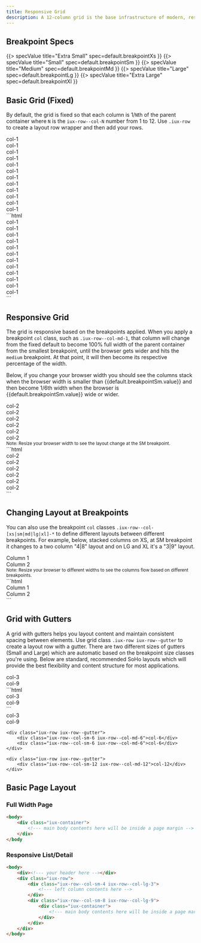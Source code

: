 ```yaml
---
title: Responsive Grid
description: A 12-column grid is the base infrastructure of modern, responsive application. On this page, you'll learn how to use the responsive grid to build page layouts and how to adjust your layouts on different browser-width breakpoints.
---
```


## Breakpoint Specs

{{> specValue title="Extra Small" spec=default.breakpointXs }}
{{> specValue title="Small" spec=default.breakpointSm }}
{{> specValue title="Medium" spec=default.breakpointMd }}
{{> specValue title="Large" spec=default.breakpointLg }}
{{> specValue title="Extra Large" spec=default.breakpointXl }}


## Basic Grid (Fixed)

By default, the grid is fixed so that each column is 1/`N`th of the parent container where `N` is the `iux-row--col-N` number from 1 to 12. Use `.iux-row` to create a layout row wrapper and then add your rows.

<div class="example example--grid">
    <div class="iux-row">
        <div class="iux-row--col-1">col-1</div>
        <div class="iux-row--col-1">col-1</div>
        <div class="iux-row--col-1">col-1</div>
        <div class="iux-row--col-1">col-1</div>
        <div class="iux-row--col-1">col-1</div>
        <div class="iux-row--col-1">col-1</div>
        <div class="iux-row--col-1">col-1</div>
        <div class="iux-row--col-1">col-1</div>
        <div class="iux-row--col-1">col-1</div>
        <div class="iux-row--col-1">col-1</div>
        <div class="iux-row--col-1">col-1</div>
        <div class="iux-row--col-1">col-1</div>
    </div>
</div>
```html
<div class="iux-row">
    <div class="iux-row--col-1">col-1</div>
    <div class="iux-row--col-1">col-1</div>
    <div class="iux-row--col-1">col-1</div>
    <div class="iux-row--col-1">col-1</div>
    <div class="iux-row--col-1">col-1</div>
    <div class="iux-row--col-1">col-1</div>
    <div class="iux-row--col-1">col-1</div>
    <div class="iux-row--col-1">col-1</div>
    <div class="iux-row--col-1">col-1</div>
    <div class="iux-row--col-1">col-1</div>
    <div class="iux-row--col-1">col-1</div>
    <div class="iux-row--col-1">col-1</div>
</div>
```

## Responsive Grid

The grid is responsive based on the breakpoints applied. When you apply a breakpoint `col` class, such as `.iux-row--col-md-1`, that column will change from the fixed default to become 100% full width of the parent container from the smallest breakpoint, until the browser gets wider and hits the `medium` breakpoint. At that point, it will then become its respective percentage of the width.

Below, if you change your browser width you should see the columns stack when the browser width is smaller than {{default.breakpointSm.value}} and then become 1/6th width when the browser is {{default.breakpointSm.value}} wide or wider.

<div class="example example--grid">
    <div class="iux-row">
        <div class="iux-row--col-sm-2">col-2</div>
        <div class="iux-row--col-sm-2">col-2</div>
        <div class="iux-row--col-sm-2">col-2</div>
        <div class="iux-row--col-sm-2">col-2</div>
        <div class="iux-row--col-sm-2">col-2</div>
        <div class="iux-row--col-sm-2">col-2</div>
    </div>
    <small class="example--info">Note: Resize your browser width to see the layout change at the SM breakpoint.</small>
</div>
```html
<div class="iux-row">
    <div class="iux-row--col-sm-2">col-2</div>
    <div class="iux-row--col-sm-2">col-2</div>
    <div class="iux-row--col-sm-2">col-2</div>
    <div class="iux-row--col-sm-2">col-2</div>
    <div class="iux-row--col-sm-2">col-2</div>
    <div class="iux-row--col-sm-2">col-2</div>
</div>
```

## Changing Layout at Breakpoints

You can also use the breakpoint `col` classes `.iux-row--col-[xs|sm|md|lg|xl]-*` to define different layouts between different breakpoints. For example, below, stacked columns on XS, at SM breakpoint it changes to a two column "4|8" layout and on LG and XL it's a "3|9" layout.


<div class="example example--grid">
    <div class="iux-row">
        <div class="iux-row--col-sm-4 iux-row--col-lg-3">Column 1</div>
        <div class="iux-row--col-sm-8 iux-row--col-lg-9">Column 2</div>
    </div>
    <small class="example--info">Note: Resize your browser to different widths to see the columns flow based on different breakpoints.</small>
</div>
```html
<div class="iux-row">
    <div class="iux-row--col-sm-4 iux-row--col-lg-3">Column 1</div>
    <div class="iux-row--col-sm-8 iux-row--col-lg-9">Column 2</div>
</div>
```

## Grid with Gutters

A grid with gutters helps you layout content and maintain consistent spacing between elements. Use grid class `.iux-row iux-row--gutter` to create a layout row with a gutter. There are two different sizes of gutters (Small and Large) which are automatic based on the breakpoint size classes you're using. Below are standard, recommended SoHo layouts which will provide the best flexibility and content structure for most applications.

<div class="example example--grid">
    <div class="iux-row iux-row--gutter">
        <div class="iux-row--col-sm-3 iux-row--col-md-3">col-3</div>
        <div class="iux-row--col-sm-9 iux-row--col-md-9">col-9</div>
    </div>
</div>
```html
<div class="iux-row iux-row--gutter">
    <div class="iux-row--col-sm-3 iux-row--col-md-3">col-3</div>
    <div class="iux-row--col-sm-9 iux-row--col-md-9">col-9</div>
</div>
```

<div class="example example--grid">
    <div class="iux-row iux-row--gutter">
        <div class="iux-row--col-sm-3 iux-row--col-md-3">col-3</div>
        <div class="iux-row--col-sm-9 iux-row--col-md-9">col-9</div>
    </div>

    <div class="iux-row iux-row--gutter">
        <div class="iux-row--col-sm-6 iux-row--col-md-6">col-6</div>
        <div class="iux-row--col-sm-6 iux-row--col-md-6">col-6</div>
    </div>

    <div class="iux-row iux-row--gutter">
        <div class="iux-row--col-sm-12 iux-row--col-md-12">col-12</div>
    </div>
</div>

## Basic Page Layout

### Full Width Page

```html
<body>
    <div class="iux-container">
        <!--- main body contents here will be inside a page margin -->
    </div>
</body
```

### Responsive List/Detail

```html
<body>
    <div><!--- your header here --></div>
    <div class="iux-row">
        <div class="iux-row--col-sm-4 iux-row--col-lg-3">
            <!--- left column contents here -->
        </div>
        <div class="iux-row--col-sm-8 iux-row--col-lg-9">
            <div class="iux-container">
                <!--- main body contents here will be inside a page margin -->
            </div>
        </div>
    </div>
</body>
```
